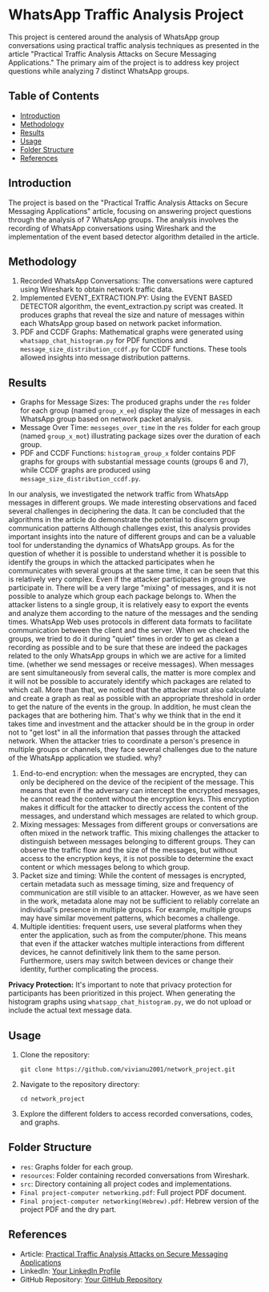 # WhatsApp Traffic Analysis Project

This project is centered around the analysis of WhatsApp group conversations using practical traffic analysis techniques as presented in the article "Practical Traffic Analysis Attacks on Secure Messaging Applications." The primary aim of the project is to address key project questions while analyzing 7 distinct WhatsApp groups.

## Table of Contents

- [Introduction](#introduction)
- [Methodology](#methodology)
- [Results](#results)
- [Usage](#usage)
- [Folder Structure](#folder-structure)
- [References](#references)

## Introduction

The project is based on the "Practical Traffic Analysis Attacks on Secure Messaging Applications" article, focusing on answering project questions through the analysis of 7 WhatsApp groups. The analysis involves the recording of WhatsApp conversations using Wireshark and the implementation of the event based detector algorithm detailed in the article.

## Methodology

1. Recorded WhatsApp Conversations: The conversations were captured using Wireshark to obtain network traffic data.
2. Implemented EVENT_EXTRACTION.PY: Using the EVENT BASED DETECTOR algorithm, the event_extraction.py script was created. It produces graphs that reveal the size and nature of messages within each WhatsApp group based on network packet information.
3. PDF and CCDF Graphs: Mathematical graphs were generated using `whatsapp_chat_histogram.py` for PDF functions and `message_size_distribution_ccdf.py` for CCDF functions. These tools allowed insights into message distribution patterns.

## Results
- Graphs for Message Sizes: The produced graphs under the `res` folder for each group (named `group_x_ee`) display the size of messages in each WhatsApp group based on network packet analysis.
- Message Over Time: `messeges_over_time` in the `res` folder for each group (named `group_x_mot`) illustrating package sizes over the duration of each group.
- PDF and CCDF Functions: `histogram_group_x` folder contains PDF graphs for groups with substantial message counts (groups 6 and 7), while CCDF graphs are produced using `message_size_distribution_ccdf.py`.
  
In our analysis, we investigated the network traffic from WhatsApp messages in different groups. We made interesting observations and faced several challenges in deciphering the data.
It can be concluded that the algorithms in the article do demonstrate the potential to discern group communication patterns Although challenges exist, this analysis provides important insights into the nature of different groups and can be a valuable tool for understanding the dynamics of WhatsApp groups.
As for the question of whether it is possible to understand whether it is possible to identify the groups in which the attacked participates when he communicates with several groups at the same time, it can be seen that this is relatively very complex. Even if the attacker participates in groups we participate in. There will be a very large "mixing" of messages, and it is not possible to analyze which group each package belongs to. When the attacker listens to a single group, it is relatively easy to export the events and analyze them according to the nature of the messages and the sending times.
 WhatsApp Web uses protocols in different data formats to facilitate communication between the client and the server.
When we checked the groups, we tried to do it during "quiet" times in order to get as clean a recording as possible and to be sure that these are indeed the packages related to the only WhatsApp groups in which we are active for a limited time. (whether we send messages or receive messages). When messages are sent simultaneously from several calls, the matter is more complex and it will not be possible to accurately identify which packages are related to which call.
More than that, we noticed that the attacker must also calculate and create a graph as real as possible with an appropriate threshold in order to get the nature of the events in the group. In addition, he must clean the packages that are bothering him.
That's why we think that in the end it takes time and investment and the attacker should be in the group in order not to "get lost" in all the information that passes through the attacked network.
When the attacker tries to coordinate a person's presence in multiple groups or channels, they face several challenges due to the nature of the WhatsApp application we studied. why?
1. End-to-end encryption: when the messages are encrypted, they can only be deciphered on the device of the recipient of the message. This means that even if the adversary can intercept the encrypted messages, he cannot read the content without the encryption keys. This encryption makes it difficult for the attacker to directly access the content of the messages, and understand which messages are related to which group.
2. Mixing messages: Messages from different groups or conversations are often mixed in the network traffic. This mixing challenges the attacker to distinguish between messages belonging to different groups. They can observe the traffic flow and the size of the messages, but without access to the encryption keys, it is not possible to determine the exact content or which messages belong to which group.
3. Packet size and timing: While the content of messages is encrypted, certain metadata such as message timing, size and frequency of communication are still visible to an attacker. However, as we have seen in the work, metadata alone may not be sufficient to reliably correlate an individual's presence in multiple groups. For example, multiple groups may have similar movement patterns, which becomes a challenge.
4. Multiple identities: frequent users, use several platforms when they enter the application, such as from the computer/phone.
This means that even if the attacker watches multiple interactions from different devices, he cannot definitively link them to the same person.
Furthermore, users may switch between devices or change their identity, further complicating the process.


**Privacy Protection:** It's important to note that privacy protection for participants has been prioritized in this project. When generating the histogram graphs using `whatsapp_chat_histogram.py`, we do not upload or include the actual text message data. 

## Usage

1. Clone the repository:

   ```
   git clone https://github.com/vivianu2001/network_project.git
   ```

2. Navigate to the repository directory:

   ```
   cd network_project
   ```

3. Explore the different folders to access recorded conversations, codes, and graphs.

## Folder Structure

- `res`: Graphs folder for each group.
- `resources`: Folder containing recorded conversations from Wireshark.
- `src`: Directory containing all project codes and implementations.
- `Final project-computer networking.pdf`: Full project PDF document.
- `Final project-computer networking(Hebrew).pdf`: Hebrew version of the project PDF and the dry part.

## References

- Article: [Practical Traffic Analysis Attacks on Secure Messaging Applications](link-to-article)
- LinkedIn: [Your LinkedIn Profile](link-to-your-LinkedIn)
- GitHub Repository: [Your GitHub Repository](https://github.com/vivianu2001/network_project)

